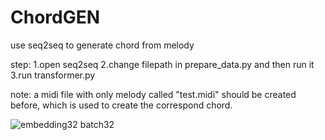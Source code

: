 # ChordGEN
use seq2seq to generate chord from melody

step:
1.open seq2seq
2.change filepath in prepare_data.py and then run it
3.run transformer.py


note: a midi file with only melody called "test.midi" should be created before, which is used to create the correspond chord.

![embedding32 batch32](https://github.com/BOURBON0/ChordGEN/assets/54803330/cec08048-00b4-4a3d-bd01-67768ed7aac4)
